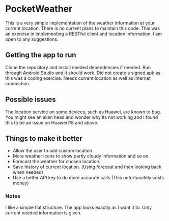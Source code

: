 # PocketWeather

This is a very simple implementation of the weather information at your current location. There is no current plans to maintain this code. This was an exercise in implementing a RESTful client and location information. I am open to any suggestions.

## Getting the app to run

Clone the repository and install needed dependencies if needed. Run through Android Studio and it should work.  Did not create a signed apk as this was a coding exercise. Needs current location as well as internet connection.

## Possible issues

The location service on some devices, such as Huawei, are known to bug. You might see an alien head and wonder why its not working and I found this to be an issue on Huawei P8 and above.

## Things to make it better

* Allow the user to add custom location
* More weather icons to show partly cloudy information and so on.
* Forecast the weather for chosen location.
* Save history of current location. (Using forecast and then looking back when needed)
* Use a better API key to do more accurate calls (This unfortunately costs money)

### Notes

I like a simple flat structure. The app looks exactly as I want it to. Only current needed information is given. 
